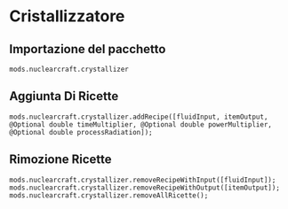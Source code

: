 # Cristallizzatore

## Importazione del pacchetto
`mods.nuclearcraft.crystallizer`

## Aggiunta Di Ricette
```zenscript
mods.nuclearcraft.crystallizer.addRecipe([fluidInput, itemOutput, @Optional double timeMultiplier, @Optional double powerMultiplier, @Optional double processRadiation]);
```

## Rimozione Ricette
```zenscript
mods.nuclearcraft.crystallizer.removeRecipeWithInput([fluidInput]);
mods.nuclearcraft.crystallizer.removeRecipeWithOutput([itemOutput]);
mods.nuclearcraft.crystallizer.removeAllRicette();
```